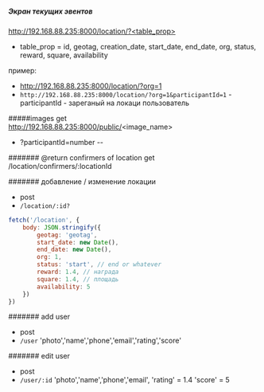 ##### Экран текущих эвентов
http://192.168.88.235:8000/location/?<table_prop>
- table_prop = id, geotag, creation_date, start_date, end_date, org, status, reward, square, availability

пример:

- http://192.168.88.235:8000/location/?org=1
- `http://192.168.88.235:8000/location/?org=1&participantId=1` - participantId - зареганый на локаци пользователь


#####images
get<br>
http://192.168.88.235:8000/public/<image_name>
- ?participantId=number -- 



####### @return confirmers of location
get<br>
/location/confirmers/:locationId

####### добавление / изменение локации 
- post
- `/location/:id?`

```js
fetch('/location', {
    body: JSON.stringify({
        geotag: 'geotag',
        start_date: new Date(),
        end_date: new Date(),
        org: 1,
        status: 'start', // end or whatever
        reward: 1.4, // награда
        square: 1.4, // площадь
        availability: 5
    })
})

```


####### add user
- post
- `/user`
'photo','name','phone','email','rating','score'

####### edit user
- post
- `/user/:id`
'photo','name','phone','email',
'rating' = 1.4
'score' = 5
